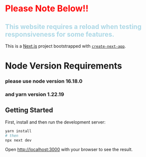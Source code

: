 # <span style="color:red">Please Note Below!!</span>
## <span style="color:lightblue">This website requires a reload when testing responsiveness for some features.</span>

This is a [Next.js](https://nextjs.org/) project bootstrapped with [`create-next-app`](https://github.com/vercel/next.js/tree/canary/packages/create-next-app).

# Node Version Requirements
### please use node version 16.18.0
### and yarn version 1.22.19

## Getting Started

First, install and then run the development server:

```bash
yarn install
# then
npx next dev
```

Open [http://localhost:3000](http://localhost:3000) with your browser to see the result.

